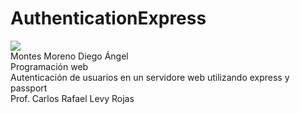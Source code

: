 # AuthenticationExpress
<a href="https://subefotos.com/ver/?9133982cff650d9fb970d46ec633f123o.png" target="_blank"><img src="http://thumbs.subefotos.com/9133982cff650d9fb970d46ec633f123o.jpg" /></a>
</br>Montes Moreno Diego Ángel
</br>Programación web
</br>Autenticación de usuarios en un servidore web utilizando express y passport
</br>Prof. Carlos Rafael Levy Rojas
